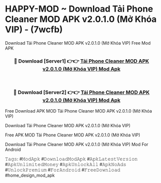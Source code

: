 # HAPPY-MOD ~ Download Tải Phone Cleaner MOD APK v2.0.1.0 (Mở Khóa VIP) - (7wcfb)
Download Tải Phone Cleaner MOD APK v2.0.1.0 (Mở Khóa VIP) Free Mod APK

<div align="center">
<h3>🔴 Download [Server1] 👉👉 <a href="https://apk-comot.site?title=Tải_Phone_Cleaner_MOD_APK_v2.0.1.0_(Mở_Khóa_VIP)">Tải Phone Cleaner MOD APK v2.0.1.0 (Mở Khóa VIP) Mod Apk</a></h3><br>

<h3>🔴 Download [Server2] 👉👉 <a href="https://apk-comot.site?title=Tải_Phone_Cleaner_MOD_APK_v2.0.1.0_(Mở_Khóa_VIP)">Tải Phone Cleaner MOD APK v2.0.1.0 (Mở Khóa VIP) Mod Apk</a></h3>
</div>


Free Download APK MOD Tải Phone Cleaner MOD APK v2.0.1.0 (Mở Khóa VIP)

Download Tải Phone Cleaner MOD APK v2.0.1.0 (Mở Khóa VIP) 

Free APK MOD Tải Phone Cleaner MOD APK v2.0.1.0 (Mở Khóa VIP) 

Download Tải Phone Cleaner MOD APK v2.0.1.0 (Mở Khóa VIP) Mod For Android

𝚃𝚊𝚐𝚜: #𝙼𝚘𝚍𝙰𝚙𝚔 #𝙳𝚘𝚠𝚗𝚕𝚘𝚊𝚍𝙼𝚘𝚍𝙰𝚙𝚔 #𝙰𝚙𝚔𝙻𝚊𝚝𝚎𝚜𝚝𝚅𝚎𝚛𝚜𝚒𝚘𝚗 #𝙰𝚙𝚔𝚄𝚗𝚕𝚒𝚖𝚒𝚝𝚎𝚍𝙼𝚘𝚗𝚎𝚢 #𝙰𝚙𝚔𝚄𝚗𝚕𝚘𝚌𝚔𝙰𝚕𝚕 #𝙰𝚙𝚔𝙽𝚘𝙰𝚍𝚜 #𝚄𝚗𝚕𝚘𝚌𝚔𝙿𝚛𝚎𝚖𝚒𝚞𝚖 #𝙵𝚘𝚛𝙰𝚗𝚍𝚛𝚘𝚒𝚍 #𝙵𝚛𝚎𝚎𝙳𝚘𝚠𝚗𝚕𝚘𝚊𝚍 #home_design_mod_apk